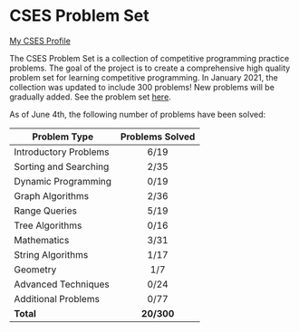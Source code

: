# CSES Problem Set

[My CSES Profile](https://cses.fi/user/70373)

The CSES Problem Set is a collection of competitive programming practice problems. The goal of the project is to create a comprehensive high quality problem set for learning competitive programming. In January 2021, the collection was updated to include 300 problems! New problems will be gradually added. See the problem set [here](https://cses.fi/problemset/).

As of June 4th, the following number of problems have been solved:

| Problem Type          | Problems Solved |
|-----------------------|:---------------:|
| Introductory Problems |       6/19      |
| Sorting and Searching |       2/35      |
| Dynamic Programming   |       0/19      |
| Graph Algorithms      |       2/36      |
| Range Queries         |       5/19      |
| Tree Algorithms       |       0/16      |
| Mathematics           |       3/31      |
| String Algorithms     |       1/17      |
| Geometry              |       1/7       |
| Advanced Techniques   |       0/24      |
| Additional Problems   |       0/77      |
| **Total**             |    **20/300**   |
